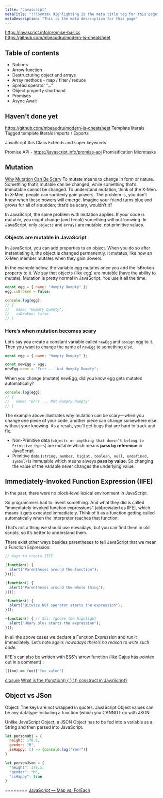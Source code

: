 ```yaml
---
title: "Javascript"
metaTitle: "!!!Syntax Highlighting is the meta title tag for this page"
metaDescription: "This is the meta description for this page"
---
```



https://javascript.info/promise-basics
https://github.com/mbeaudru/modern-js-cheatsheet


## Table of contents

- Notions
- Arrow function
- Destructuring object and arrays
- Array methods - map / filter / reduce
- Spread operator "..."
- Object property shorthand
- Promises
- Async Await



## Haven't done yet
https://github.com/mbeaudru/modern-js-cheatsheet
Template literals
Tagged template literals
Imports / Exports

JavaScript this
Class
Extends and super keywords


Promise API - https://javascript.info/promise-api
Promisification
Microtasks


## Mutation
[Why Mutation Can Be Scary](https://alistapart.com/article/why-mutation-can-be-scary/)
To mutate means to change in form or nature. Something that’s mutable can be changed, while something that’s immutable cannot be changed. To understand mutation, think of the X-Men. In X-Men, people can suddenly gain powers. The problem is, you don’t know when these powers will emerge. Imagine your friend turns blue and grows fur all of a sudden; that’d be scary, wouldn’t it?

In JavaScript, the same problem with mutation applies. If your code is mutable, you might change (and break) something without knowing.  In JavaScript, only `objects` and `arrays` are mutable, not primitive values.

### Objects are mutable in JavaScript
In JavaScript, you can add properties to an object. When you do so after instantiating it, the object is changed permanently. It mutates, like how an X-Men member mutates when they gain powers.

In the example below, the variable egg mutates once you add the isBroken property to it. We say that objects (like egg) are mutable (have the ability to mutate). Mutation is pretty normal in JavaScript. You use it all the time.
```js
const egg = { name: "Humpty Dumpty" };
egg.isBroken = false;

console.log(egg);
// {
//   name: "Humpty Dumpty",
//   isBroken: false
// }
```

### Here’s when mutation becomes scary
Let’s say you create a constant variable called `newEgg` and `assign` egg to it. Then you want to change the name of `newEgg` to something else.

```js
const egg = { name: "Humpty Dumpty" };

const newEgg = egg;
newEgg.name = "Errr ... Not Humpty Dumpty";
```
When you change (mutate) newEgg, did you know egg gets mutated automatically?
```js
console.log(egg);
// {
//   name: "Errr ... Not Humpty Dumpty"
// }
```
The example above illustrates why mutation can be scary—when you change one piece of your code, another piece can change somewhere else without your knowing. As a result, you’ll get bugs that are hard to track and fix.

- Non-Primitive data (`objects or anything that doesn’t belong to Primitive types`) are mutable which means **pass by reference** in JavaScript.
- Primitive data (`string, number, bigint, boolean, null, undefined, symbol`) is immutable which means always **pass by value**. So changing the value of the variable never changes the underlying value.

## Immediately-Invoked Function Expression (IIFE)

In the past, there were no block-level lexical environment in JavaScript.

So programmers had to invent something. And what they did is called “immediately-invoked function expressions” (abbreviated as IIFE), which means it gets executed immediately. Think of it as a function getting called automatically when the interpreter reaches that function.

That’s not a thing we should use nowadays, but you can find them in old scripts, so it’s better to understand them.

There exist other ways besides parentheses to tell JavaScript that we mean a Function Expression:
```js
// Ways to create IIFE

(function() {
  alert("Parentheses around the function");
})();

(function() {
  alert("Parentheses around the whole thing");
}());

!function() {
  alert("Bitwise NOT operator starts the expression");
}();

+function() { // Sai: Ignore the highlight
  alert("Unary plus starts the expression");
}();
```
In all the above cases we declare a Function Expression and run it immediately. Let’s note again: *nowadays there’s no reason to write such code*.



IIFE's can also be written with ES6's arrow function (like Gajus has pointed out in a comment) :
```js
((foo) => foo)('foo value')
```

[closure](https://javascript.info/closure)
[What is the (function() { } )() construct in JavaScript?](https://stackoverflow.com/questions/8228281/what-is-the-function-construct-in-javascript)

## Object vs JSon
Object: The keys are not wrapped in quotes. JavaScript Object values can be any datatype including a function (which you CANNOT do with JSON.

Unlike JavaScript Object, a JSON Object has to be fed into a variable as a String and then parsed into JavaScript.    
```js
let personObj = {
  height: 178.5,
  gender: "M",
  isHappy: () => {console.log("Yes!")}
}

let personJson = {
  "height": 178.5,
  "gender": "M",
  "isHappy": true
}
```

========
[JavaScript — Map vs. ForEach](https://codeburst.io/javascript-map-vs-foreach-f38111822c0f)
